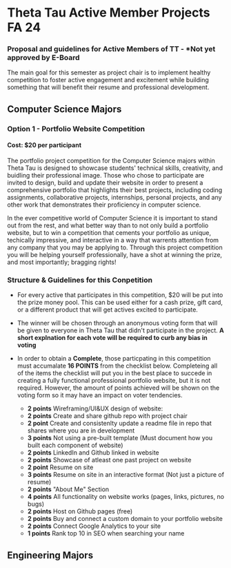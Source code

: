 # Theta Tau Active Member Projects FA 24

### Proposal and guidelines for Active Members of TT - ***Not yet approved by E-Board**
The main goal for this semester as project chair is to implement healthy competition to foster active engagement and excitement while building something that will benefit their resume and professional development.

## Computer Science Majors
### Option 1 - Portfolio Website Competition 
#### Cost: $20 per participant
The portfolio project competition for the Computer Science majors within Theta Tau is designed to showcase students' technical skills, creativity, and buidling their professional image. Those who chose to participate are invited to design, build and update their website in order to present a comprehensive portfolio that highlights their best projects, including coding assignments, collaborative projects, internships, personal projects, and any other work that demonstrates their proficiency in computer science.

In the ever competitive world of Computer Science it is important to stand out from the rest, and what better way than to not only build a portfolio website, but to win a competition that cements your portfolio as unique, techically impressive, and interactive in a way that warrents attention from any company that you may be applying to. Through this project competition you will be helping yourself professionally, have a shot at winning the prize, and most importantly; bragging rights!

### Structure & Guidelines for this Conpetition
- For every active that participates in this competition, $20 will be put into the prize money pool. This can be used either for a cash prize, gift card, or a different product that will get actives excited to participate.
  
- The winner will be chosen through an anonymous voting form that will be given to everyone in Theta Tau that didn't participate in the project. **A short explnation for each vote will be required to curb any bias in voting**

- In order to obtain a **Complete**, those particpating in this competition must accumalate **16 POINTS** from the checklist below. Completeing all of the items the checklist will put you in the best place to succede in creating a fully functional professional portfolio website, but it is not required. However, the amount of points achieved will be shown on the voting form so it may have an impact on voter tendencies. 

  - **2 points** Wireframing/UI&UX design of website: 
  - **2 points** Create and share github repo with project chair 
  - **2 point** Create and consistenlty update a readme file in repo that shares where you are in development 
  - **3 points** Not using a pre-built template (Must document how you built each component of website)
  - **2 points** LinkedIn and Github linked in website 
  - **2 points** Showcase of atleast one past project on website 
  - **2 point** Resume on site 
  - **3 points** Resume on site in an interactive format (Not just a picture of resume) 
  - **2 points** "About Me" Section 
  - **4 points** All functionality on website works (pages, links, pictures, no bugs) 
  - **2 points** Host on Github pages (free) 
  - **2 points** Buy and connect a custom domain to your portfolio website
  - **2 points** Connect Google Analytics to your site 
  - **1 points** Rank top 10 in SEO when searching your name

## Engineering Majors 

